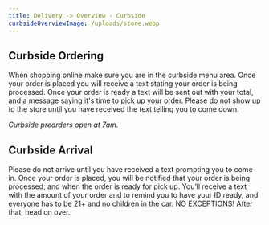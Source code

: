 ```yaml
---
title: Delivery -> Overview - Curbside
curbsideOverviewImage: /uploads/store.webp
---
```

## Curbside Ordering

When shopping online make sure you are in the curbside menu area. Once your order is placed you will receive a text stating your order is being processed. Once your order is ready a text will be sent out with your total, and a message saying it's time to pick up your order.  Please do not show up to the store until you have received the text telling you to come down. 

*Curbside preorders open at 7am.*

## Curbside Arrival

Please do not arrive until you have received a text prompting you to come in.  Once your order is placed, you will be notified that your order is being processed, and when the order is ready for pick up.  You’ll receive a text with the amount of your order and to remind you to have your ID ready, and everyone has to be 21+ and no children in the car.  NO EXCEPTIONS!  After that, head on over.